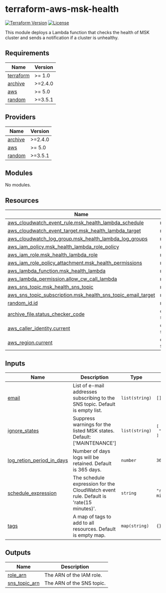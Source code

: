 # terraform-aws-msk-health

[![Terraform Version](https://img.shields.io/badge/Terraform%20Version->=1.0-blue.svg)](https://releases.hashicorp.com/terraform/)
[![License](https://img.shields.io/badge/License-Apache_2.0-blue.svg)](https://opensource.org/licenses/Apache-2.0)

This module deploys a Lambda function that checks the health of  MSK cluster and sends a notification if a cluster is unhealthy.

<!-- BEGIN_TF_DOCS -->
## Requirements

| Name | Version |
|------|---------|
| <a name="requirement_terraform"></a> [terraform](#requirement\_terraform) | >= 1.0 |
| <a name="requirement_archive"></a> [archive](#requirement\_archive) | >=2.4.0 |
| <a name="requirement_aws"></a> [aws](#requirement\_aws) | >= 5.0 |
| <a name="requirement_random"></a> [random](#requirement\_random) | >=3.5.1 |

## Providers

| Name | Version |
|------|---------|
| <a name="provider_archive"></a> [archive](#provider\_archive) | >=2.4.0 |
| <a name="provider_aws"></a> [aws](#provider\_aws) | >= 5.0 |
| <a name="provider_random"></a> [random](#provider\_random) | >=3.5.1 |

## Modules

No modules.

## Resources

| Name | Type |
|------|------|
| [aws_cloudwatch_event_rule.msk_health_lambda_schedule](https://registry.terraform.io/providers/hashicorp/aws/latest/docs/resources/cloudwatch_event_rule) | resource |
| [aws_cloudwatch_event_target.msk_health_lambda_target](https://registry.terraform.io/providers/hashicorp/aws/latest/docs/resources/cloudwatch_event_target) | resource |
| [aws_cloudwatch_log_group.msk_health_lambda_log_groups](https://registry.terraform.io/providers/hashicorp/aws/latest/docs/resources/cloudwatch_log_group) | resource |
| [aws_iam_policy.msk_health_lambda_role_policy](https://registry.terraform.io/providers/hashicorp/aws/latest/docs/resources/iam_policy) | resource |
| [aws_iam_role.msk_health_lambda_role](https://registry.terraform.io/providers/hashicorp/aws/latest/docs/resources/iam_role) | resource |
| [aws_iam_role_policy_attachment.msk_health_permissions](https://registry.terraform.io/providers/hashicorp/aws/latest/docs/resources/iam_role_policy_attachment) | resource |
| [aws_lambda_function.msk_health_lambda](https://registry.terraform.io/providers/hashicorp/aws/latest/docs/resources/lambda_function) | resource |
| [aws_lambda_permission.allow_cw_call_lambda](https://registry.terraform.io/providers/hashicorp/aws/latest/docs/resources/lambda_permission) | resource |
| [aws_sns_topic.msk_health_sns_topic](https://registry.terraform.io/providers/hashicorp/aws/latest/docs/resources/sns_topic) | resource |
| [aws_sns_topic_subscription.msk_health_sns_topic_email_target](https://registry.terraform.io/providers/hashicorp/aws/latest/docs/resources/sns_topic_subscription) | resource |
| [random_id.id](https://registry.terraform.io/providers/hashicorp/random/latest/docs/resources/id) | resource |
| [archive_file.status_checker_code](https://registry.terraform.io/providers/hashicorp/archive/latest/docs/data-sources/file) | data source |
| [aws_caller_identity.current](https://registry.terraform.io/providers/hashicorp/aws/latest/docs/data-sources/caller_identity) | data source |
| [aws_region.current](https://registry.terraform.io/providers/hashicorp/aws/latest/docs/data-sources/region) | data source |

## Inputs

| Name | Description | Type | Default | Required |
|------|-------------|------|---------|:--------:|
| <a name="input_email"></a> [email](#input\_email) | List of e-mail addresses subscribing to the SNS topic. Default is empty list. | `list(string)` | `[]` | no |
| <a name="input_ignore_states"></a> [ignore\_states](#input\_ignore\_states) | Suppress warnings for the listed MSK states. Default: ['MAINTENANCE'] | `list(string)` | <pre>[<br>  "MAINTENANCE"<br>]</pre> | no |
| <a name="input_log_retion_period_in_days"></a> [log\_retion\_period\_in\_days](#input\_log\_retion\_period\_in\_days) | Number of days logs will be retained. Default is 365 days. | `number` | `365` | no |
| <a name="input_schedule_expression"></a> [schedule\_expression](#input\_schedule\_expression) | The schedule expression for the CloudWatch event rule. Default is 'rate(15 minutes)'. | `string` | `"rate(15 minutes)"` | no |
| <a name="input_tags"></a> [tags](#input\_tags) | A map of tags to add to all resources. Default is empty map. | `map(string)` | `{}` | no |

## Outputs

| Name | Description |
|------|-------------|
| <a name="output_role_arn"></a> [role\_arn](#output\_role\_arn) | The ARN of the IAM role. |
| <a name="output_sns_topic_arn"></a> [sns\_topic\_arn](#output\_sns\_topic\_arn) | The ARN of the SNS topic. |
<!-- END_TF_DOCS -->

